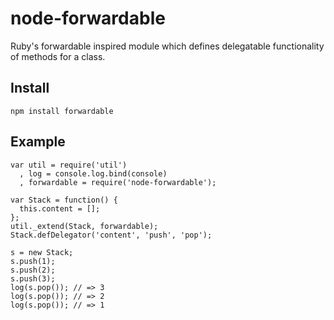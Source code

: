node-forwardable
================

Ruby's forwardable inspired module which defines delegatable functionality of methods for a class.

## Install
    npm install forwardable

## Example

    var util = require('util')
      , log = console.log.bind(console)
      , forwardable = require('node-forwardable');

    var Stack = function() {
      this.content = [];
    };
    util._extend(Stack, forwardable);
    Stack.defDelegator('content', 'push', 'pop');
    
    s = new Stack;
    s.push(1);
    s.push(2);
    s.push(3);
    log(s.pop()); // => 3
    log(s.pop()); // => 2
    log(s.pop()); // => 1
    
